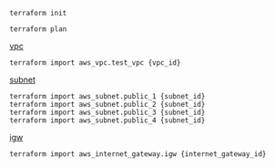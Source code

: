 ```shell
terraform init
```

```shell
terraform plan
```

[vpc](https://registry.terraform.io/providers/hashicorp/aws/latest/docs/resources/vpc)

```shell
terraform import aws_vpc.test_vpc {vpc_id}
```

[subnet](https://registry.terraform.io/providers/hashicorp/aws/latest/docs/resources/subnet)

```shell
terraform import aws_subnet.public_1 {subnet_id}
terraform import aws_subnet.public_2 {subnet_id}
terraform import aws_subnet.public_3 {subnet_id}
terraform import aws_subnet.public_4 {subnet_id}

```

[igw](https://registry.terraform.io/providers/hashicorp/aws/latest/docs/resources/internet_gateway)

```shell
terraform import aws_internet_gateway.igw {internet_gateway_id}
```

